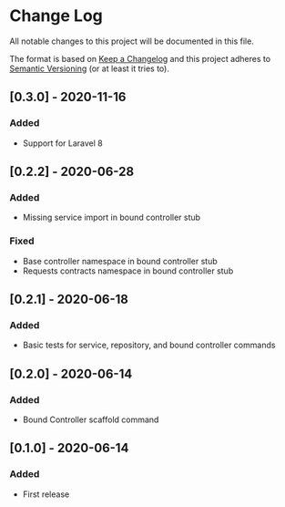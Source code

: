 # Change Log
All notable changes to this project will be documented in this file.

The format is based on [Keep a Changelog](http://keepachangelog.com/)
and this project adheres to [Semantic Versioning](http://semver.org/) (or at least it tries to).

## [0.3.0] - 2020-11-16
### Added
- Support for Laravel 8

## [0.2.2] - 2020-06-28
### Added
- Missing service import in bound controller stub
### Fixed
- Base controller namespace in bound controller stub
- Requests contracts namespace in bound controller stub

## [0.2.1] - 2020-06-18
### Added
- Basic tests for service, repository, and bound controller commands

## [0.2.0] - 2020-06-14
### Added
- Bound Controller scaffold command

## [0.1.0] - 2020-06-14
### Added
- First release
